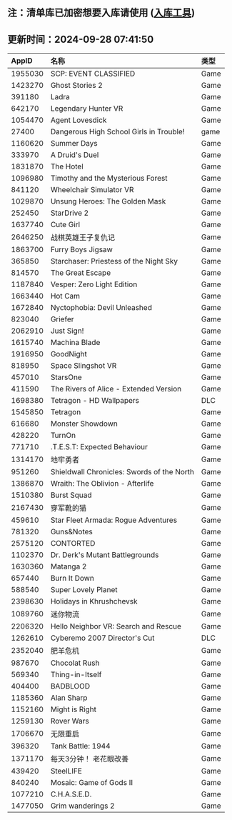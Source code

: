## 注：清单库已加密想要入库请使用 ([入库工具](https://github.com/BlankTMing/ManifestAutoUpdate/releases))

## 更新时间：2024-09-28 07:41:50
| AppID | 名称 | 类型  |
| :-------------------- | :----------------------------- | :----------- |
| 1955030 | SCP: EVENT CLASSIFIED| Game |
| 1423270 | Ghost Stories 2| Game |
| 391180 | Ladra| Game |
| 642170 | Legendary Hunter VR| Game |
| 1054470 | Agent Lovesdick| Game |
| 27400 | Dangerous High School Girls in Trouble!| game |
| 1160620 | Summer Days| Game |
| 333970 | A Druid's Duel| Game |
| 1831870 | The Hotel| Game |
| 1096980 | Timothy and the Mysterious Forest| Game |
| 841120 | Wheelchair Simulator VR| Game |
| 1029870 | Unsung Heroes: The Golden Mask| Game |
| 252450 | StarDrive 2| Game |
| 1637740 | Cute Girl| Game |
| 2646250 | 战棋英雄王子复仇记| Game |
| 1863700 | Furry Boys Jigsaw| Game |
| 365850 | Starchaser: Priestess of the Night Sky| Game |
| 814570 | The Great Escape| Game |
| 1187840 | Vesper: Zero Light Edition| Game |
| 1663440 | Hot Cam| Game |
| 1672840 | Nyctophobia: Devil Unleashed| Game |
| 823040 | Griefer| Game |
| 2062910 | Just Sign!| Game |
| 1615740 | Machina Blade| Game |
| 1916950 | GoodNight| Game |
| 818950 | Space Slingshot VR| Game |
| 457010 | StarsOne| Game |
| 411590 | The Rivers of Alice - Extended Version| Game |
| 1698380 | Tetragon - HD Wallpapers| DLC |
| 1545850 | Tetragon| Game |
| 616680 | Monster Showdown| Game |
| 428220 | TurnOn| Game |
| 771710 | .T.E.S.T: Expected Behaviour| Game |
| 1314170 | 地牢勇者| Game |
| 951260 | Shieldwall Chronicles: Swords of the North| Game |
| 1386870 | Wraith: The Oblivion - Afterlife| Game |
| 1510380 | Burst Squad| Game |
| 2167430 | 穿军靴的猫| Game |
| 459610 | Star Fleet Armada: Rogue Adventures| Game |
| 781320 | Guns&Notes| Game |
| 2575120 | CONTORTED| Game |
| 1102370 | Dr. Derk's Mutant Battlegrounds| Game |
| 1630360 | Matanga 2| Game |
| 657440 | Burn It Down| Game |
| 588540 | Super Lovely Planet| Game |
| 2398630 | Holidays in Khrushchevsk| Game |
| 1089760 | 迷你物流| Game |
| 2206320 | Hello Neighbor VR: Search and Rescue| Game |
| 1262610 | Cyberemo 2007 Director's Cut| DLC |
| 2352040 | 肥羊危机| Game |
| 987670 | Chocolat Rush| Game |
| 569340 | Thing-in-Itself| Game |
| 404400 | BADBLOOD| Game |
| 1185360 | Alan Sharp| Game |
| 1152160 | Might is Right| Game |
| 1259130 | Rover Wars| Game |
| 1706670 | 无限重启| Game |
| 396320 | Tank Battle: 1944| Game |
| 1371170 | 每天3分钟！ 老花眼改善| Game |
| 439420 | SteelLIFE| Game |
| 840240 | Mosaic: Game of Gods II| Game |
| 1077210 | C.H.A.S.E.D.| Game |
| 1477050 | Grim wanderings 2| Game |

